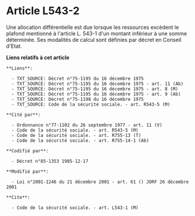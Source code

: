 # Article L543-2

Une allocation différentielle est due lorsque les ressources excèdent le plafond mentionné à l'article L. 543-1 d'un montant
inférieur à une somme déterminée. Ses modalités de calcul sont définies par décret en Conseil d'Etat.

**Liens relatifs à cet article**

	**Liens**:

	  - TXT_SOURCE: Décret n°75-1195 du 16 décembre 1975
	  - TXT_SOURCE: Décret n°75-1195 du 16 décembre 1975 - art. 11 (Ab)
	  - TXT_SOURCE: Décret n°75-1195 du 16 décembre 1975 - art. 8 (M)
	  - TXT_SOURCE: Décret n°75-1195 du 16 décembre 1975 - art. 9 (Ab)
	  - TXT_SOURCE: Décret n°75-1198 du 16 décembre 1975
	  - TXT_SOURCE: Code de la sécurité sociale. - art. R543-5 (M)

	**Cité par**:

	  - Ordonnance n°77-1102 du 26 septembre 1977 - art. 11 (V)
	  - Code de la sécurité sociale. - art. R543-5 (M)
	  - Code de la sécurité sociale. - art. R755-13 (T)
	  - Code de la sécurité sociale. - art. R755-14-1 (Ab)

	**Codifié par**:

	  - Décret n°85-1353 1985-12-17

	**Modifié par**:

	  - Loi n°2001-1246 du 21 décembre 2001 - art. 61 () JORF 26 décembre 2001

	**Cite**:

	  - Code de la sécurité sociale. - art. L543-1 (M)
